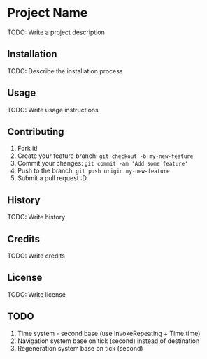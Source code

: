 # Project Name

TODO: Write a project description

## Installation

TODO: Describe the installation process

## Usage

TODO: Write usage instructions

## Contributing

1. Fork it!
2. Create your feature branch: `git checkout -b my-new-feature`
3. Commit your changes: `git commit -am 'Add some feature'`
4. Push to the branch: `git push origin my-new-feature`
5. Submit a pull request :D

## History

TODO: Write history

## Credits

TODO: Write credits

## License

TODO: Write license

## TODO
1. Time system - second base (use InvokeRepeating + Time.time)
2. Navigation system base on tick (second) instead of destination
3. Regeneration system base on tick (second)
